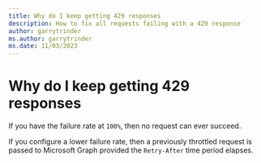 ```yaml
---
title: Why do I keep getting 429 responses
description: How to fix all requests failing with a 429 response
author: garrytrinder
ms.author: garrytrinder
ms.date: 11/03/2023
---
```


# Why do I keep getting 429 responses

If you have the failure rate at `100%`, then no request can ever succeed.

If you configure a lower failure rate, then a previously throttled request is passed to Microsoft Graph provided the `Retry-After` time period elapses.
